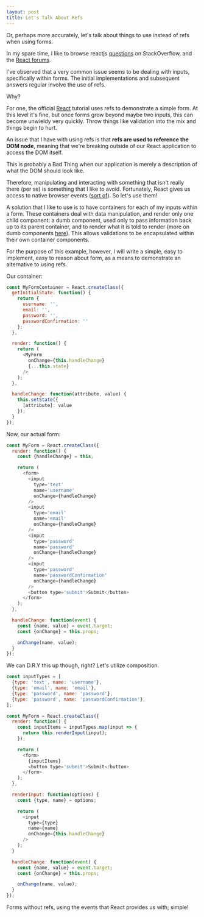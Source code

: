 ```yaml
---
layout: post
title: Let's Talk About Refs
---
```


Or, perhaps more accurately, let's talk about things to use instead of refs when using forms.

In my spare time, I like to browse reactjs [questions](http://stackoverflow.com/search?q=reactjs) on StackOverflow, and the [React forums](http://discuss.reactjs.org).

I've observed that a very common issue seems to be dealing with inputs, specifically within forms. The initial implementations and subsequent answers regular involve the use of refs.

Why?

For one, the official [React](http://facebook.github.io/react/docs/tutorial.html) tutorial uses refs to demonstrate a simple form. At this level it's fine, but once forms grow beyond maybe two inputs, this can become unwieldy very quickly. Throw things like validation into the mix and things begin to hurt.

An issue that I have with using refs is that **refs are used to reference the DOM node**, meaning that we're breaking outside of our React application to access the DOM itself.

This is probably a Bad Thing when our application is merely a description of what the DOM should look like.

Therefore, manipulating and interacting with something that isn't really there (per se) is something that I like to avoid. Fortunately, React gives us access to native browser events ([sort of](https://facebook.github.io/react/docs/events.html#syntheticevent)). So let's use them!

A solution that I like to use is to have containers for each of my inputs within a form. These containers deal with data manipulation, and render only one child component: a dumb component, used only to pass information back up to its parent container, and to render what it is told to render (more on dumb components [here](https://medium.com/@dan_abramov/smart-and-dumb-components-7ca2f9a7c7d0#.k0oenue6f)). This allows validations to be encapsulated within their own container components.

For the purpose of this example, however, I will write a simple, easy to implement, easy to reason about form, as a means to demonstrate an alternative to using refs.

Our container:

```` js
const MyFormContainer = React.createClass({
  getInitialState: function() {
    return {
      username: '',
      email: '',
      password: '',
      passwordConfirmation: ''
    };
  },

  render: function() {
    return (
      <MyForm
        onChange={this.handleChange}
        {...this.state}
      />
    );
  },

  handleChange: function(attribute, value) {
    this.setState({
      [attribute]: value
    });
  }
});
````

Now, our actual form:

```` js
const MyForm = React.createClass({
  render: function() {
    const {handleChange} = this;

    return (
      <form>
        <input
          type='text'
          name='username'
          onChange={handleChange}
        />
        <input
          type='email'
          name='email'
          onChange={handleChange}
        />
        <input
          type='password'
          name='password'
          onChange={handleChange}
        />
        <input
          type='password'
          name='passwordConfirmation'
          onChange={handleChange}
        />
        <button type='submit'>Submit</button>
      </form>
    );
  },

  handleChange: function(event) {
    const {name, value} = event.target;
    const {onChange} = this.props;

    onChange(name, value);
  }
});
````


We can D.R.Y this up though, right? Let's utilize composition.

```` js
const inputTypes = [
  {type: 'text', name: 'username'},
  {type: 'email', name: 'email'},
  {type: 'password', name: 'password'},
  {type: 'password', name: 'passwordConfirmation'},
];

const MyForm = React.createClass({
  render: function() {
    const inputItems = inputTypes.map(input => {
      return this.renderInput(input);
    });

    return (
      <form>
        {inputItems}
        <button type='submit'>Submit</button>
      </form>
    );
  },

  renderInput: function(options) {
    const {type, name} = options;

    return (
      <input
        type={type}
        name={name}
        onChange={this.handleChange}
      />
    );
  }

  handleChange: function(event) {
    const {name, value} = event.target;
    const {onChange} = this.props;

    onChange(name, value);
  }
});
````

Forms without refs, using the events that React provides us with; simple!
